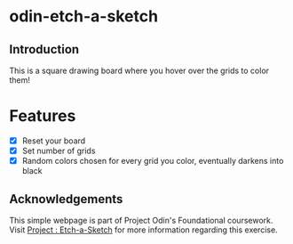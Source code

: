 # odin-etch-a-sketch

## Introduction
This is a square drawing board where you hover over the grids to color them! 

# Features 
- [x] Reset your board
- [x] Set number of grids
- [x] Random colors chosen for every grid you color, eventually darkens into black 

## Acknowledgements 
This simple webpage is part of Project Odin's Foundational coursework. Visit [Project : Etch-a-Sketch](https://www.theodinproject.com/lessons/foundations-etch-a-sketch) for more information regarding this exercise. 
